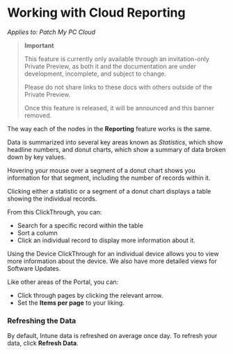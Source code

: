 # Working with Cloud Reporting

_Applies to: Patch My PC Cloud_

> **Important**
>
> This feature is currently only available through an invitation-only Private Preview, as both it and the documentation are under development, incomplete, and subject to change.
>
> Please do not share links to these docs with others outside of the Private Preview.
>
> Once this feature is released, it will be announced and this banner removed.

The way each of the nodes in the **Reporting** feature works is the same.

Data is summarized into several key areas known as _Statistics_, which show headline numbers, and donut charts, which show a summary of data broken down by key values.

Hovering your mouse over a segment of a donut chart shows you information for that segment, including the number of records within it.

Clicking either a statistic or a segment of a donut chart displays a table showing the individual records.

From this ClickThrough, you can:

* Search for a specific record within the table
* Sort a column
* Click an individual record to display more information about it.

Using the Device ClickThrough for an individual device allows you to view more information about the device. We also have more detailed views for Software Updates.

Like other areas of the Portal, you can:

* Click through pages by clicking the relevant arrow.
* Set the **Items per page** to your liking.

### Refreshing the Data

By default, Intune data is refreshed on average once day. To refresh your data, click **Refresh Data**.
